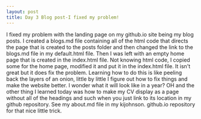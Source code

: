 ```yaml
---
layout: post
title: Day 3 Blog post-I fixed my problem!
---
```


I fixed my problem with the landing page on my github.io site being my blog posts. I created a blogs.md file containing all of the html code that directs the page that is created to the posts folder and then changed the link to the blogs.md file in my default.html file. Then I was left with an empty home page that is created in the index.html file. Not knowing html code, I copied some for the home page, modified it and put it in the index.html file. It isn't great but it does fix the problem. Learning how to do this is like peeling back the layers of an onion, little by little I figure out how to fix things and make the website better. I wonder what it will look like in a year? OH and the other thing I learned today was how to make my CV display as a page without all of the headings and such when you just link to its location in my github repository. See my about.md file in my kijohnson. github.io repository for that nice little trick. 

